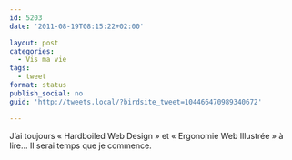 ```yaml
---
id: 5203
date: '2011-08-19T08:15:22+02:00'

layout: post
categories:
  - Vis ma vie
tags:
  - tweet
format: status
publish_social: no
guid: 'http://tweets.local/?birdsite_tweet=104466470989340672'

---
```


J’ai toujours « Hardboiled Web Design » et « Ergonomie Web Illustrée » à lire… Il serai temps que je commence.